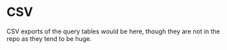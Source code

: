 # CSV
CSV exports of the query tables would be here, though they are not in the repo as they tend to be huge.
